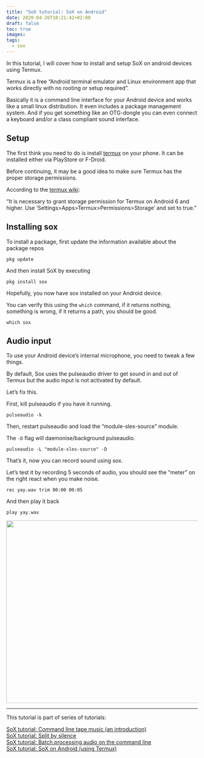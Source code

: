 ```yaml
---
title: "SoX tutorial: SoX on Android"
date: 2020-04-26T10:21:42+02:00
draft: false
toc: true
images:
tags:
  - sox
---
```


In this tutorial, I will cover how to install and setup SoX on android devices using Termux.

Termux is a free &#8220;Android terminal emulator and Linux environment app that works directly with no rooting or setup required&#8221;.

Basically it is a command line interface for your Android device and works like a small linux distribution. It even includes a package management system. And if you get something like an OTG-dongle you can even connect a keyboard and/or a class compliant sound interface.

## Setup

The first think you need to do is install [termux][1] on your phone. It can be installed either via PlayStore or F-Droid.

Before continuing, it may be a good idea to make sure Termux has the proper storage permissions.

According to the [termux wiki][2]:
  
&#8220;It is necessary to grant storage permission for Termux on Android 6 and higher. Use &#8216;Settings>Apps>Termux>Permissions>Storage&#8217; and set to true.&#8221;

## Installing sox

To install a package, first update the information available about the package repos

    pkg update
    

And then install SoX by executing

    pkg install sox
    

Hopefully, you now have sox installed on your Android device.
  
You can verify this using the `which` command, if it returns nothing, something is wrong, if it returns a path, you should be good.

    which sox
    

## Audio input

To use your Android device&#8217;s internal microphone, you need to tweak a few things.

By default, Sox uses the pulseaudio driver to get sound in and out of Termux but the audio input is not activated by default.

Let&#8217;s fix this.

First, kill pulseaudio if you have it running.

    pulseaudio -k
    

Then, restart pulseaudio and load the &#8220;module-sles-source&#8221; module.

The `-D` flag will daemonise/background pulseaudio.

    pulseaudio -L "module-sles-source" -D
    

That&#8217;s it, now you can record sound using sox.

Let&#8217;s test it by recording 5 seconds of audio, you should see the &#8220;meter&#8221; on the right react when you make noise.

    rec yay.wav trim 00:00 00:05
    

And then play it back

    play yay.wav
    

[<img class="alignnone size-large wp-image-847" src="https://www.madskjeldgaard.dk/wp-content/uploads/2020/03/IMG_2430-1024x768.jpg" alt="" width="640" height="480" srcset="https://www.madskjeldgaard.dk/wp-content/uploads/2020/03/IMG_2430-1024x768.jpg 1024w, https://www.madskjeldgaard.dk/wp-content/uploads/2020/03/IMG_2430-300x225.jpg 300w, https://www.madskjeldgaard.dk/wp-content/uploads/2020/03/IMG_2430-768x576.jpg 768w, https://www.madskjeldgaard.dk/wp-content/uploads/2020/03/IMG_2430-1536x1152.jpg 1536w, https://www.madskjeldgaard.dk/wp-content/uploads/2020/03/IMG_2430.jpg 2000w" sizes="(max-width: 640px) 100vw, 640px" />][3]

* * *

This tutorial is part of series of tutorials:

<div class="display-posts-listing">
  <div class="listing-item">
    <span class="dps-portfolio-list-item"><a class="dps-title entry-title" id="no-decoration" href="https://www.madskjeldgaard.dk/sox-tutorial-command-line-tape-music-an-introduction/">SoX tutorial: Command line tape music (an introduction)</a></span>
  </div>
  
  <div class="listing-item">
    <span class="dps-portfolio-list-item"><a class="dps-title entry-title" id="no-decoration" href="https://www.madskjeldgaard.dk/sox-tutorial-split-by-silence/">SoX tutorial: Split by silence</a></span>
  </div>
  
  <div class="listing-item">
    <span class="dps-portfolio-list-item"><a class="dps-title entry-title" id="no-decoration" href="https://www.madskjeldgaard.dk/sox-tutorial-batch-processing-audio-on-the-command-line/">SoX tutorial: Batch processing audio on the command line</a></span>
  </div>
  
  <div class="listing-item">
    <span class="dps-portfolio-list-item"><a class="dps-title entry-title" id="no-decoration" href="https://www.madskjeldgaard.dk/sox-tutorial-using-sox-on-android-using-termux/">SoX tutorial: SoX on Android (using Termux)</a></span>
  </div>
</div>

&nbsp;

 [1]: https://termux.com/
 [2]: https://wiki.termux.com/wiki/Termux-setup-storage
 [3]: https://www.madskjeldgaard.dk/wp-content/uploads/2020/03/IMG_2430.jpg
